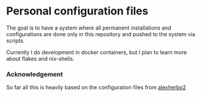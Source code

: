 # Personal configuration files

The goal is to have a system where all permanent installations and configurations are done only in this repository and pushed to the system via scripts.

Currently I do development in docker containers, but I plan to learn more about flakes and nix-shells.

### Acknowledgement

So far all this is heavily based on the configuration files from [alexherbo2](https://github.com/alexherbo2/configuration)
